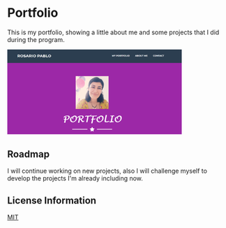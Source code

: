 # Portfolio

This is my portfolio, showing a little about me and some projects that I did during the program.

<img src= "portofolio.png" width= '400'/>

## Roadmap
I will continue working on new projects, also I will challenge myself to develop the projects I'm already including now. 

## License Information
<a href = "LICENSE">MIT<a>
